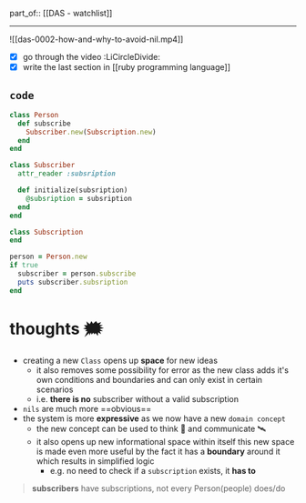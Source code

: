part_of:: [[DAS - watchlist]]
___

![[das-0002-how-and-why-to-avoid-nil.mp4]]

- [x] go through the video :LiCircleDivide:
- [x] write the last section in [[ruby programming language]]

## `code`

```rb
class Person
  def subscribe
    Subscriber.new(Subscription.new)
  end
end

class Subscriber
  attr_reader :subsription

  def initialize(subsription)
    @subsription = subsription
  end
end

class Subscription
end

person = Person.new
if true
  subscriber = person.subscribe
  puts subscriber.subsription
end
```

# thoughts 🗯

- creating a new `Class` opens up **space** for new ideas
	- it also removes some possibility for error as the new class adds it's own conditions and boundaries and can only exist in certain scenarios
	- i.e. **there is no** subscriber without a valid subscription
- `nils` are much more ==obvious==
- the system is more **expressive** as we now have a new `domain concept`
	- the new concept can be used to think 🤔 and communicate 🛰
	- it also opens up new informational space within itself
		this new space is made even more useful by the fact it has a **boundary** around it which results in simplified logic
		- e.g. no need to check if a `subscription` exists, it **has to**

> **subscribers** have subscriptions, not every Person(people) does/do